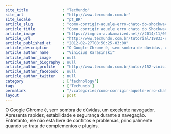 ```yaml
---
site_title               : "TecMundo"
site_url                 : "http://www.tecmundo.com.br"
site_locale              : "pt_BR"
article_slug             : "como-corrigir-aquele-erro-chato-do-shockwave-flash-no-chrome"
article_title            : "Como corrigir aquele erro chato do Shockwave Flash no Chrome"
article_image            : "https://imgnzn-a.akamaized.net///2014/11/05/05100625427056-t1200x480.jpg"
article_url              : "http://www.tecmundo.com.br/tutorial/19833-como-corrigir-aquele-erro-chato-do-shockwave-flash-no-chrome.htm"
article_published_at     : "2012-02-27T08:50:25-03:00"
article_description      : "O Google Chrome é, sem sombra de dúvidas, um excelente navegador. Apresenta rapidez, estabilidade e segurança durante a navegação. Entretanto, ele não está livre de conflitos e problemas, principalmente quando se trata de complementos e plugins."
article_author_name      : "Vinicius Karasinski"
article_author_image     : null
article_author_biography : null
article_author_profile   : "http://www.tecmundo.com.br/autor/152-vinicius-karasinski/"
article_author_facebook  : null
article_author_twitter   : null
category                 : ['technology']
tags                     : ['TecMundo']
permalink                : "/:categories/como-corrigir-aquele-erro-chato-do-shockwave-flash-no-chrome/"
layout                   : post
---
```


O Google Chrome é, sem sombra de dúvidas, um excelente navegador. Apresenta rapidez, estabilidade e segurança durante a navegação. Entretanto, ele não está livre de conflitos e problemas, principalmente quando se trata de complementos e plugins.
